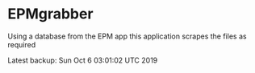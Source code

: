 # EPMgrabber
Using a database from the EPM app this application scrapes the files as required


Latest backup: Sun Oct 6 03:01:02 UTC 2019
